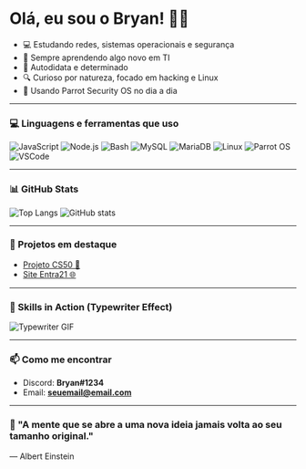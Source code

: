 # Olá, eu sou o Bryan! 👨‍💻

- 💻 Estudando redes, sistemas operacionais e segurança
- 🎯 Sempre aprendendo algo novo em TI
- 🧠 Autodidata e determinado
- 🔍 Curioso por natureza, focado em hacking e Linux
- 🧪 Usando Parrot Security OS no dia a dia

---

### 💻 Linguagens e ferramentas que uso

![JavaScript](https://img.shields.io/badge/JavaScript-F7DF1E?style=for-the-badge&logo=javascript&logoColor=black)
![Node.js](https://img.shields.io/badge/Node.js-339933?style=for-the-badge&logo=node.js&logoColor=white)
![Bash](https://img.shields.io/badge/Bash-4EAA25?style=for-the-badge&logo=gnu-bash&logoColor=white)
![MySQL](https://img.shields.io/badge/MySQL-4479A1?style=for-the-badge&logo=mysql&logoColor=white)
![MariaDB](https://img.shields.io/badge/MariaDB-003B57?style=for-the-badge&logo=mariadb&logoColor=white)
![Linux](https://img.shields.io/badge/Linux-FCC624?style=for-the-badge&logo=linux&logoColor=black)
![Parrot OS](https://img.shields.io/badge/Parrot_OS-008080?style=for-the-badge&logo=parrot-security&logoColor=white)
![VSCode](https://img.shields.io/badge/VSCode-007ACC?style=for-the-badge&logo=visual-studio-code&logoColor=white)

---

### 📊 GitHub Stats

![Top Langs](https://github-readme-stats.vercel.app/api/top-langs/?username=BryanFernanDESdev&layout=compact&theme=dracula)
![GitHub stats](https://github-readme-stats.vercel.app/api?username=BryanFernanDESdev&show_icons=true&theme=dracula)

---

### 🚀 Projetos em destaque

- [Projeto CS50 📘](https://github.com/BryanFernanDESdev/projeto-cs50)
- [Site Entra21 🌐](https://github.com/BryanFernanDESdev/projeto-entra21)

---

### 🎯 Skills in Action (Typewriter Effect)

![Typewriter GIF](https://media.giphy.com/media/1dHeh7yG0bESNfLF5L/giphy.gif)

---

### 📫 Como me encontrar

- Discord: **Bryan#1234**
- Email: **seuemail@email.com**

---

### 🧠 "A mente que se abre a uma nova ideia jamais volta ao seu tamanho original."  
— Albert Einstein
